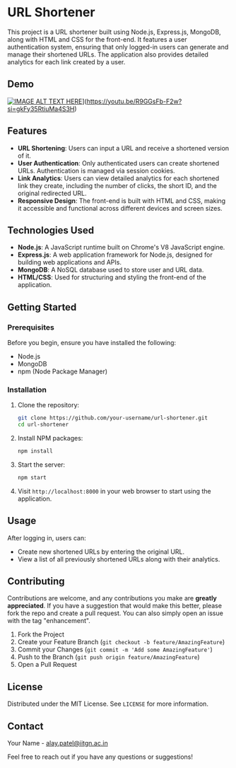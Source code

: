 # URL Shortener

This project is a URL shortener built using Node.js, Express.js, MongoDB, along with HTML and CSS for the front-end. It features a user authentication system, ensuring that only logged-in users can generate and manage their shortened URLs. The application also provides detailed analytics for each link created by a user.



## Demo
[![IMAGE ALT TEXT HERE](https://img.youtube.com/vi/YOUTUBE_VIDEO_ID_HERE/0.jpg)](https://www.youtube.com/watch?v=YOUTUBE_VIDEO_ID_HERE)](https://youtu.be/R9GGsFb-F2w?si=gkFy35RtiuMa4S3H)


## Features

- **URL Shortening**: Users can input a URL and receive a shortened version of it.
- **User Authentication**: Only authenticated users can create shortened URLs. Authentication is managed via session cookies.
- **Link Analytics**: Users can view detailed analytics for each shortened link they create, including the number of clicks, the short ID, and the original redirected URL.
- **Responsive Design**: The front-end is built with HTML and CSS, making it accessible and functional across different devices and screen sizes.

## Technologies Used

- **Node.js**: A JavaScript runtime built on Chrome's V8 JavaScript engine.
- **Express.js**: A web application framework for Node.js, designed for building web applications and APIs.
- **MongoDB**: A NoSQL database used to store user and URL data.
- **HTML/CSS**: Used for structuring and styling the front-end of the application.

## Getting Started

### Prerequisites

Before you begin, ensure you have installed the following:
- Node.js
- MongoDB
- npm (Node Package Manager)

### Installation

1. Clone the repository:
   ```bash
   git clone https://github.com/your-username/url-shortener.git
   cd url-shortener
   ```

2. Install NPM packages:
   ```bash
   npm install
   ```

5. Start the server:
   ```bash
   npm start
   ```

5. Visit `http://localhost:8000` in your web browser to start using the application.

## Usage

After logging in, users can:
- Create new shortened URLs by entering the original URL.
- View a list of all previously shortened URLs along with their analytics.

## Contributing

Contributions are welcome, and any contributions you make are **greatly appreciated**. If you have a suggestion that would make this better, please fork the repo and create a pull request. You can also simply open an issue with the tag "enhancement".

1. Fork the Project
2. Create your Feature Branch (`git checkout -b feature/AmazingFeature`)
3. Commit your Changes (`git commit -m 'Add some AmazingFeature'`)
4. Push to the Branch (`git push origin feature/AmazingFeature`)
5. Open a Pull Request

## License

Distributed under the MIT License. See `LICENSE` for more information.

## Contact

Your Name - [alay.patel@iitgn.ac.in](mailto:alay.patel@iitgn.ac.in)

Feel free to reach out if you have any questions or suggestions!
